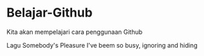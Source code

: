 # Belajar-Github
Kita akan mempelajari cara penggunaan Github

Lagu Somebody's Pleasure
I've beem so busy, ignoring and hiding
